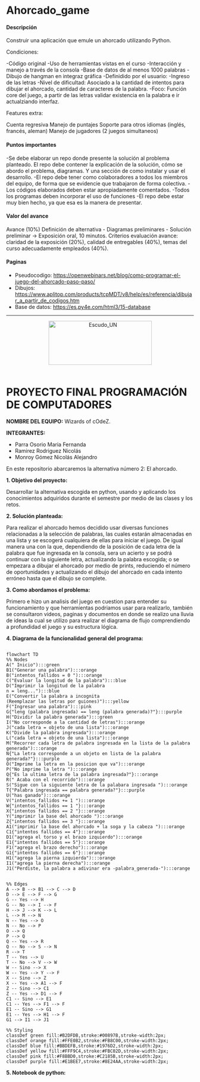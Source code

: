 # Ahorcado_game
#### Descripción
Construir una aplicación que emule un ahorcado utilizando Python.

Condiciones:

-Código original
-Uso de herramientas vistas en el curso
-Interacción y manejo a través de la consola
-Base de datos de al menos 1000 palabras
-Dibujo de hangman en integraz gráfica
-Definidido por el usuario:
-Ingreso de las letras
-Nivel de dificultad: Asociado a la cantidad de intentos para dibujar el ahorcado, cantidad de caracteres de la palabra.
-Foco: Función core del juego, a partir de las letras validar existencia en la palabra e ir actualziando interfaz.

Features extra:

Cuenta regresiva
Manejo de puntajes
Soporte para otros idiomas (inglés, francés, aleman)
Manejo de jugadores (2 juegos simultaneos)

#### Puntos importantes
-Se debe elaborar un repo donde presente la solución al problema planteado. El repo debe contener la explicación de la solución, cómo se abordo el problema, diagramas. Y una sección de como instalar y usar el desarrollo.
-El repo debe tener como colaboradores a todos los miembros del equipo, de forma que se evidencie que trabajaron de forma colectiva.
-Los códigos elaborados deben estar apropiadamente comentados.
-Todos los programas deben incorporar el uso de funciones
-El repo debe estar muy bien hecho, ya que esa es la manera de presentar.
#### Valor del avance
Avance (10%)
Definición de alternativa - Diagramas preliminares - Solución preliminar -> Exposición oral, 10 minutos.
Criterios evaluación avance: claridad de la exposición (20%), calidad de entregables (40%), temas del curso adecuadamente empleados (40%).
#### Paginas
- Pseudocodigo:
https://openwebinars.net/blog/como-programar-el-juego-del-ahorcado-paso-paso/
- Dibujos:
https://www.aplitop.com/products/tcpMDT/v8/help/es/referencia/dibujar_a_partir_de_codigos.htm
- Base de datos:
https://es.py4e.com/html3/15-database

---
<div align=center>
  <img src="https://cdiac.manizales.unal.edu.co/imagenes/LogosMini/un.png" alt="Escudo_UN" width="277" height="118">
</div>  <br>

# **PROYECTO FINAL PROGRAMACIÓN DE COMPUTADORES**

 **NOMBRE DEL EQUIPO:** Wizards of cOdeZ.

 **INTEGRANTES:**
 - Parra Osorio Maria Fernanda
 - Ramirez  Rodriguez Nicolás
 - Monroy Gómez Nicolás Alejandro

En este repositorio abarcaremos la alternativa número 2: El ahorcado. 

**1. Objetivo del proyecto:**

Desarrollar la alternativa escogida en python, usando y aplicando los conocimientos adquiridos durante el semestre por medio de las clases y los retos.

**2. Solución planteada:**

Para realizar el ahorcado hemos decidido usar diversas funciones relacionadas a la selección de palabras, las cuales estarán almacenadas en una lista y se escogerá cualquiera de ellas para iniciar el juego. De igual manera una con la que, dependiendo de la posición de cada letra de la palabra que fue ingresada en la consola, sera un acierto y se podrá continuar con la siguiente letra, actualizando la palabra escogida; o se empezara a dibujar el ahorcado por medio de prints, reduciendo el número de oportunidades y actualizando el dibujo del ahorcado en cada intento erróneo hasta que el dibujo se complete.

**3. Como abordamos el problema:**

Primero e hizo un analisis del juego en cuestion para entender su funcionamiento y que herramientas podriamos usar para realizarlo, también se consultaron videos, paginas y documentos en donde se realizo una lluvia de ideas la cual se utilizo para realizar el diagrama de flujo comprendiendo a profundidad el juego y su estructura lógica.

**4. Diagrama de la funcionalidad general del programa:**

``` mermaid

flowchart TD
%% Nodes
A(" Inicio"):::green
B1("Generar una palabra"):::orange
B("intentos_fallidos = 0 "):::orange
C("Evaluar la longitud de la palabra"):::blue
D("Imprimir la longitud de la palabra
n = leng..."):::blue
E("Convertir la palabra a incognita
(Reemplazar las letras por guiones)"):::yellow
F("Ingresar una palabra"):::pink
G{"leng (palabra ingresada) == leng (palabra generada)?"}:::purple
H("Dividir la palabra generada"):::green
I("No corresponde a la cantidad de letras"):::orange
J("cada letra = objeto de una lista"):::orange
K("Divide la palabra ingresada"):::orange
L("cada letra = objeto de una lista"):::orange
M("Recorrer cada letra de palabra ingresada en la lista de la palabra generada"):::orange
N{"La letra corresponde a un objeto en lista de la palabra generada?"}:::purple
O("Imprime la letra en la posicion que va"):::orange
P("No imprime la letra "):::orange
Q{"Es la ultima letra de la palabra ingresada?"}:::orange
R(" Acaba con el recorrido"):::orange
S("Sigue con la siguiente letra de la palabara ingresada "):::orange
T{"Palabra ingresada == palabra generada?"}:::purple
U("has ganado"):::orange
V("intentos_fallidos += 1 "):::orange
W{"intentos_fallidos == 1 "}:::orange
X{"intentos fallidos == 2 "}:::orange
Y("imprimir la base del ahorcado "):::orange
Z{"intentos fallidos == 3 "}:::orange
A1("imprimir la base del ahorcado + la soga y la cabeza "):::orange
C1{"intentos fallidos == 4"}:::orange
D1("agrega el torso y el brazo izquierdo"):::orange
E1{"intentos fallidos == 5"}:::orange
F1("agrega el brazo derecho"):::orange
G1{"intentos fallidos == 6"}:::orange
H1("agrega la pierna izquierda"):::orange
I1("agrega la pierna derecha"):::orange
J1("Perdiste, la palabra a adivinar era -palabra_generada-"):::orange


%% Edges
A --> B --> B1 --> C --> D
D --> E --> F --> G
G -- Yes --> H
G -- No --> I --> F
H --> J --> K --> L 
L --> M --> N
N -- Yes --> O
N -- No --> P
O --> Q
P --> Q
Q -- Yes --> R
Q -- No --> S --> N
R --> T 
T -- Yes --> U
T -- No --> V --> W
W -- Sino --> X
W -- Yes --> Y --> F
X -- Sino --> Z
X -- Yes --> A1 --> F
Z -- Sino --> C1
Z -- Yes --> D1 --> F
C1 -- Sino --> E1
C1 -- Yes --> F1 --> F
E1 -- Sino --> G1
E1 -- Yes --> H1 --> F
G1 --> I1 --> J1

%% Styling
classDef green fill:#B2DFDB,stroke:#00897B,stroke-width:2px;
classDef orange fill:#FFE0B2,stroke:#FB8C00,stroke-width:2px;
classDef blue fill:#BBDEFB,stroke:#1976D2,stroke-width:2px;
classDef yellow fill:#FFF9C4,stroke:#FBC02D,stroke-width:2px;
classDef pink fill:#F8BBD0,stroke:#C2185B,stroke-width:2px;
classDef purple fill:#E1BEE7,stroke:#8E24AA,stroke-width:2px;

```

**5. Notebook de python:**
